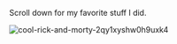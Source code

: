 Scroll down for my favorite stuff I did.

![cool-rick-and-morty-2qy1xyshw0h9uxk4](https://user-images.githubusercontent.com/119009502/230543192-347ed76b-f510-4e8f-8060-0ace4fec13f0.jpg)
